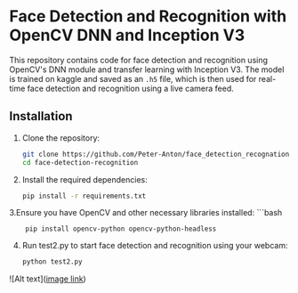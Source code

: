 # Face Detection and Recognition with OpenCV DNN and Inception V3
This repository contains code for face detection and recognition using OpenCV's DNN module and transfer learning with Inception V3. The model is trained on kaggle and saved as an `.h5` file, which is then used for real-time face detection and recognition using a live camera feed.
## Installation

1. Clone the repository:
   ```bash
   git clone https://github.com/Peter-Anton/face_detection_recognation
   cd face-detection-recognition
2. Install the required dependencies:
    ```bash
   pip install -r requirements.txt

3.Ensure you have OpenCV and other necessary libraries installed:
    ```bash
    
        pip install opencv-python opencv-python-headless

4. Run test2.py to start face detection and recognition using your webcam:
     ```bash
   python test2.py

![Alt text]([image link](https://github.com/Peter-Anton/face_detection_recognation/blob/master/Screenshot%202024-05-12%20at%2011.57.01%E2%80%AFPM.png))
